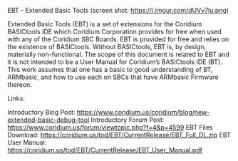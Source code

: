 EBT - Extended Basic Tools  (screen shot: https://i.imgur.com/dUVv7lu.png)

Extended Basic Tools (EBT) is a set of extensions for the Coridium BASICtools IDE which Coridium Corporation provides for
free when used with any of the Coridium SBC Boards.  EBT is provided for free and relies on the existence of BASICtools.
Without BASICtools, EBT is, by design, materially non-functional.  The scope of this document is related to EBT and it is
not intended to be a User Manual for Coridium’s BASICtools IDE (BT).  This work assumes that one has a basic to good
understanding of BT, ARMbasic, and how to use each on SBCs that have ARMbasic Firmware thereon.

Links:

Introductory Blog Post:  https://www.coridium.us/coridium/blog/new-extended-basic-debug-tool
Introductory Forum Post: https://www.coridium.us/forum/viewtopic.php?f=4&p=4599
EBT Files Download:      https://coridium.us/tod/EBT/CurrentRelease/EBT_Full_DL.zip
EBT User Manual:         https://coridium.us/tod/EBT/CurrentRelease/EBT_User_Manual.pdf
